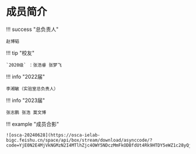 # 成员简介

!!! success "总负责人"
    
    赵博韬

!!! tip  "校友"

    `2020级` ：张浩睿 张梦飞

!!! info "2022届"
    
    李湘敏（实验室总负责人）

!!! info "2023届"

    张志鹏 张浩 莫文博

!!! example "成员合影"

    ![osca-20240628](https://osca-ielab-bigc.feishu.cn/space/api/box/stream/download/asynccode/?code=YjE0N2E4MjVkNGMzN2I4MTlhZjc4OWY5NDczMmFkODBfdUt4Rk9HTDY5eWZ1c28yQjVwU3NQeUl1cmdNWmlDcDZfVG9rZW46TnB3TmJXUHV1b0g1OTh4ZFd0MmMyMDJjblNkXzE3MjM0NDcyMTg6MTcyMzQ1MDgxOF9WNA)